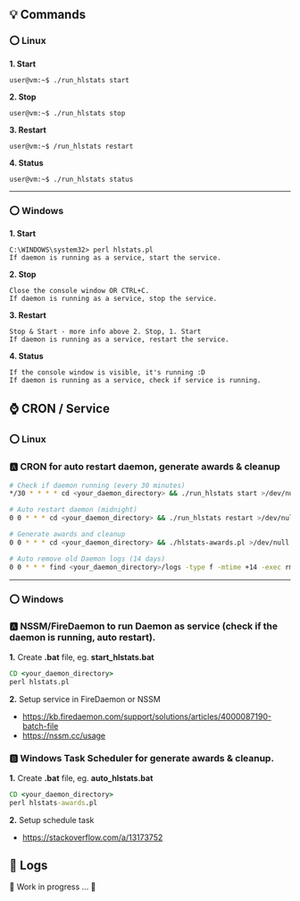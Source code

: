 ## 💡 Commands
### ⭕️ Linux
**1. Start**
```console
user@vm:~$ ./run_hlstats start
```

**2. Stop**
```console
user@vm:~$ ./run_hlstats stop
```

**3. Restart**
```console
user@vm:~$ /run_hlstats restart
```

**4. Status**
```console
user@vm:~$ ./run_hlstats status
```

***

### ⭕️ Windows

**1. Start**

```console
C:\WINDOWS\system32> perl hlstats.pl
If daemon is running as a service, start the service.
```

**2. Stop**

```
Close the console window OR CTRL+C. 
If daemon is running as a service, stop the service.
```

**3. Restart**

```
Stop & Start - more info above 2. Stop, 1. Start
If daemon is running as a service, restart the service.
```

**4. Status**

```
If the console window is visible, it's running :D
If daemon is running as a service, check if service is running.
```



## ⌚️ CRON / Service

### ⭕️ Linux
### 🅰️ CRON for auto restart daemon, generate awards & cleanup
```bash
# Check if daemon running (every 30 minutes)
*/30 * * * * cd <your_daemon_directory> && ./run_hlstats start >/dev/null 2>&1

# Auto restart daemon (midnight)
0 0 * * * cd <your_daemon_directory> && ./run_hlstats restart >/dev/null 2>&1

# Generate awards and cleanup
0 0 * * * cd <your_daemon_directory> && ./hlstats-awards.pl >/dev/null 2>&1

# Auto remove old Daemon logs (14 days)
0 0 * * * find <your_daemon_directory>/logs -type f -mtime +14 -exec rm -rf {} \ >/dev/null 2>&1
```

***

### ⭕️ Windows
### 🅰️ NSSM/FireDaemon to run Daemon as service (check if the daemon is running, auto restart).
**1.** Create **.bat** file, eg. **start_hlstats.bat**
```bat
CD <your_daemon_directory>
perl hlstats.pl
```

**2.** Setup service in FireDaemon or NSSM
* https://kb.firedaemon.com/support/solutions/articles/4000087190-batch-file
* https://nssm.cc/usage


### 🅱️ Windows Task Scheduler for generate awards & cleanup.

**1.** Create **.bat** file, eg. **auto_hlstats.bat**
```bat
CD <your_daemon_directory>
perl hlstats-awards.pl
```

**2.** Setup schedule task
* https://stackoverflow.com/a/13173752

## 📃 Logs

🚧 Work in progress ... 🚧